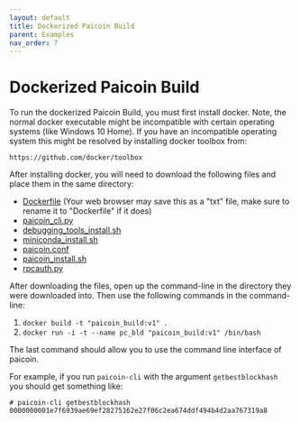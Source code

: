 ```yaml
---
layout: default
title: Dockerized Paicoin Build
parent: Examples
nav_order: 7
---
```


# Dockerized Paicoin Build

To run the dockerized Paicoin Build, you must first install docker. Note, the 
normal docker executable might be incompatible with certain operating systems 
(like Windows 10 Home). If you have an incompatible operating system this might 
be resolved by installing docker toolbox from:
    
	https://github.com/docker/toolbox
	
After installing docker, you will need to download the following files and 
place them in the same directory:

* [Dockerfile](https://github.com/J1149/j1149.github.io/raw/master/examples/paicoin_build/docker/Dockerfile) (Your web browser may save this as a "txt" file, make sure to rename it to "Dockerfile" if it does)
* [paicoin_cli.py](https://github.com/J1149/j1149.github.io/raw/master/examples/paicoin_build/docker/paicoin_cli.py)
* [debugging_tools_install.sh](https://github.com/J1149/j1149.github.io/raw/master/examples/paicoin_build/docker/debugging_tools_install.sh)
* [miniconda_install.sh](https://github.com/J1149/j1149.github.io/raw/master/examples/paicoin_build/docker/miniconda_install.sh)
* [paicoin.conf](https://github.com/J1149/j1149.github.io/raw/master/examples/paicoin_build/docker/paicoin.conf)
* [paicoin_install.sh](https://github.com/J1149/j1149.github.io/raw/master/examples/paicoin_build/docker/paicoin_install.sh)
* [rpcauth.py](https://github.com/J1149/j1149.github.io/raw/master/examples/paicoin_build/docker/rpcauth.py)


After downloading the files, open up the command-line in the directory they were 
downloaded into. Then use the following commands in the command-line:

1. `docker build -t "paicoin_build:v1" .`
2. `docker run -i -t --name pc_bld "paicoin_build:v1" /bin/bash`

The last command should allow you to use the command line interface of paicoin. 

For example, if you run `paicoin-cli` with the argument `getbestblockhash` you 
should get something like:

    # paicoin-cli getbestblockhash
	0000000001e7f6939ae69ef28275162e27f06c2ea674ddf494b4d2aa767319a8